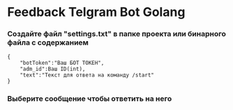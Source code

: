 # Feedback Telgram Bot Golang
### Создайте файл "settings.txt" в папке проекта или бинарного файла с содержанием

    { 
	    "botToken":"Ваш БОТ ТОКЕН",
	    "adm_id":Ваш ID(int),
	    "text":"Текст для ответа на команду /start"
    }
    
### Выберите сообщение чтобы ответить на него
